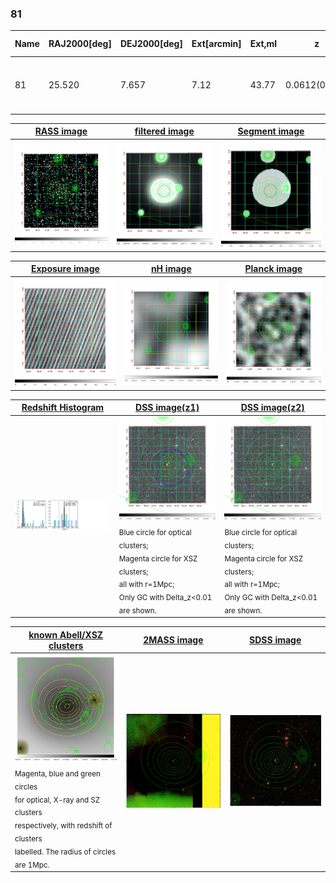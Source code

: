 <div STYLE="page-break-after: always;"></div>

### 81

|Name|RAJ2000[deg]|DEJ2000[deg] |Ext[arcmin]| Ext,ml | z | z_src| C|GC(XSZ,Delta_z<0.01)| GC(OPT,Delta_z<0.01)|GC| R_sig[arcmin] | R500[arcmin] | R500[Mpc]| CRsig[c/s] | CR500[c/s] |L500[1E44 erg/s]|F500[1E-12 erg/s/cm^2]| M500[1E14 Msun]|Tx[keV]|Cnt_sig|Beta|Rc[arcmin]|Comment|Alias|
|---|---|---|---|---|---|------|---|--------|---------|----------|---|---|---|---|---|---|---|---|---|---|---|---|---|---|
|81| 25.520| 7.657| 7.12| 43.77| 0.0612(0.006)| z1, z_xsz| B| L03| A, N, W| A, C, L03, N, W| 14.162| 9.489| 0.672| 0.131(0.032)| 0.125(0.030)| 0.195(0.034)| 2.167(0.374)| 0.92(0.08)| 2.07(0.12)| 61.5| 0.814(-0.169+0.132)| 9.959(-2.206+1.792)| -| t354|

|[RASS image](../image/81/81_img.pdf)|[filtered image](../image/81/81_fil.pdf)|[Segment image](../image/81/81_seg.pdf)|
|-------------------|--------------------|-------------------|
| <img src="../image/81/81_img.png" width="300">  | <img src="../image/81/81_fil.png" width="300">   | <img src="../image/81/81_seg.png" width="300">  |

|[Exposure image](../image/81/81_mex.pdf)| [nH image](../image/81/81_nh.pdf)| [Planck image](../image/81/81_p.pdf)|
|-------------------|--------------------|-------------------|
|<img src="../image/81/81_mex.png" width="300">   | <img src="../image/81/81_nh.png" width="300">    | <img src="../image/81/81_p.png" width="300"> |

|[Redshift Histogram](../image/81/81_zg.pdf) | [DSS image(z1)](../image/81/81_dss_z1.pdf)      |  [DSS image(z2)](../image/81/81_dss_z2.pdf)    |
|-------------------|--------------------|-------------------|
|<img src="../image/81/81_zg.png" width="300"> |<img src="../image/81/81_dss_z1.png" width="300"> <sub><br>Blue circle for optical clusters; <br>Magenta circle for XSZ clusters; <br>all with r=1Mpc; <br>Only GC with Delta_z<0.01 are shown. </sub>| <img src="../image/81/81_dss_z2.png" width="300"><sub><br>Blue circle for optical clusters; <br>Magenta circle for XSZ clusters; <br>all with r=1Mpc; <br>Only GC with Delta_z<0.01 are shown. </sub> |

|[known Abell/XSZ clusters](../image/81/81_gc.pdf) | [2MASS image](../image/81/81_2mass.pdf)      |[SDSS image](../image/81/81_sdss.pdf)   |
|-------------------|-------------------|-------------------|
|<img src=../image/81/81_gc.png width="300"> <br><sub>Magenta, blue and green circles <br>for optical, X-ray and SZ clusters <br>respectively, with redshift of clusters <br>labelled. The radius of circles <br>are 1Mpc.</sub>|<img src="../image/81/81_2mass.png" width="300">  | <img src="../image/81/81_sdss.png" width="300">  |




